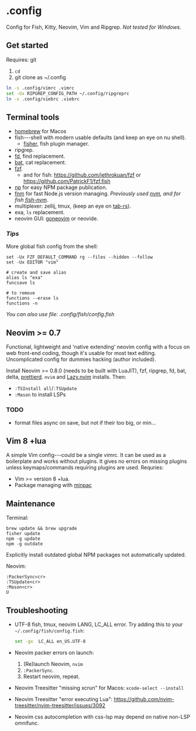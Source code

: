 # .config

Config for Fish, Kitty, Neovim, Vim and Ripgrep. *Not tested for Windows.*

## Get started

Requires: git

1. `cd`
2. git clone as ~/.config

```sh
ln -s .config/vimrc .vimrc
set -Ux RIPGREP_CONFIG_PATH ~/.config/ripgreprc
ln -s .config/viebrc .viebrc
```

## Terminal tools

- [homebrew](https://brew.sh/) for Macos
- fish---shell with modern usable defaults (and keep an eye on nu shell).
	- [fisher](https://github.com/jorgebucaran/fisher), fish plugin manager.
- ripgrep.
- [fd](https://github.com/sharkdp/fd), find replacement.
- [bat](https://github.com/sharkdp/bat), cat replacement.
- [fzf](https://github.com/junegunn/fzf).
	- and for fish: https://github.com/jethrokuan/fzf or https://github.com/PatrickF1/fzf.fish 
- [np](https://github.com/sindresorhus/np) for easy NPM package publication.
- [fnm](https://github.com/Schniz/fnm) for fast Node.js version managing. *Previously used [nvm](https://github.com/nvm-sh/nvm), and for fish [fish-nvm](https://github.com/FabioAntunes/fish-nvm).*
- multiplexer: zellij, tmux, (keep an eye on [tab-rs](https://github.com/austinjones/tab-rs)).
- exa, `ls` replacement.
- neovim GUI: [goneovim](https://github.com/akiyosi/goneovim) or neovide.

### *Tips*

More global fish config from the shell:

```fish
set -Ux FZF_DEFAULT_COMMAND rg --files --hidden --follow
set -Ux EDITOR "vim"

# create and save alias
alias ls "exa"
funcsave ls

# to remove
functions --erase ls
functions -n
```

*You can also use file: .config/fish/config.fish*

## Neovim >= 0.7

Functional, lightweight and 'native extending' neovim config with a focus on web front-end coding, though it's usable for most text editing. Uncomplicated config for dummies hacking (author included).

Install Neovim >= 0.8.0 (needs to be built with LuaJIT), fzf, ripgrep, fd, bat, delta, [prettierd](https://github.com/fsouza/prettierd). `nvim` and [Lazy.nvim](//github.com/folke/lazy.nvim) installs. Then:

- `:TSInstall all`/`:TSUpdate`
- `:Mason` to install LSPs

### TODO

- format files async on save, but not if their too big, or min...

## Vim 8 +lua

A simple Vim config---could be a single vimrc. It can be used as a boilerplate and works without plugins. It gives no errors on missing plugins unless keymaps/commands requiring plugins are used. Requries:

- Vim >= version 8 +lua.
- Package managing with [minpac](https://github.com/k-takata/minpac)

## Maintenance

Terminal:

```fish
brew update && brew upgrade
fisher update
npm -g update
npm -g outdate
```

Explicitly install outdated global NPM packages not automatically updated.

Neovim:

```
:PackerSync<cr>
:TSUpdate<cr>
:Mason<cr>
U
```

## Troubleshooting

- UTF-8 fish, tmux, neovim LANG, LC_ALL error. Try adding this to your `~/.config/fish/config.fish`:

	```bash
	set -gx  LC_ALL en_US.UTF-8
	```

- Neovim packer errors on launch:

	1. (Re)launch Neovim, `nvim`
	2. `:PackerSync`.
	3. Restart neovim, repeat.

- Neovim Treesitter "missing xcrun" for Macos: `xcode-select --install`

- Neovim Treesitter "error executing Lua": https://github.com/nvim-treesitter/nvim-treesitter/issues/3092

- Neovim css autocompletion with css-lsp may depend on native non-LSP omnifunc.


[gl]: https://github.com/junegunn/gv.vim
[gd]: https://github.com/sindrets/diffview.nvim
[nts]: https://github.com/nvim-treesitter/nvim-treesitter
